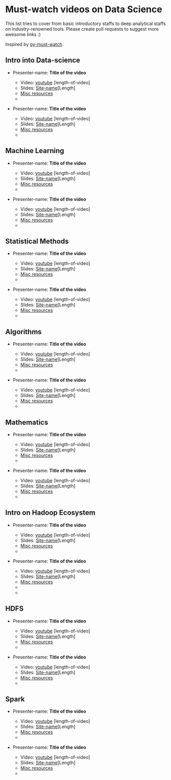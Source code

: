 Must-watch videos on Data Science
=============
This list tries to cover from basic introductory staffs to deep analytical staffs on industry-renowned tools.
Please create pull requests to suggest more awesome links :)

Inspired by [py-must-watch](https://github.com/s16h/py-must-watch). 



## Intro into Data-science
* Presenter-name: **Title of the video**
    * Video: [youtube](video-link) [length-of-video]
    * Slides: [Site-name](slide-link)[Length]
    * [Misc resources](link)
    * 

* Presenter-name: **Title of the video**
    * Video: [youtube](video-link) [length-of-video]
    * Slides: [Site-name](slide-link)[Length]
    * [Misc resources](link)
    * 


## Machine Learning
* Presenter-name: **Title of the video**
    * Video: [youtube](video-link) [length-of-video]
    * Slides: [Site-name](slide-link)[Length]
    * [Misc resources](link)
    * 

* Presenter-name: **Title of the video**
    * Video: [youtube](video-link) [length-of-video]
    * Slides: [Site-name](slide-link)[Length]
    * [Misc resources](link)
    * 


## Statistical Methods
* Presenter-name: **Title of the video**
    * Video: [youtube](video-link) [length-of-video]
    * Slides: [Site-name](slide-link)[Length]
    * [Misc resources](link)
    * 

* Presenter-name: **Title of the video**
    * Video: [youtube](video-link) [length-of-video]
    * Slides: [Site-name](slide-link)[Length]
    * [Misc resources](link)
    * 



## Algorithms
* Presenter-name: **Title of the video**
    * Video: [youtube](video-link) [length-of-video]
    * Slides: [Site-name](slide-link)[Length]
    * [Misc resources](link)
    * 

* Presenter-name: **Title of the video**
    * Video: [youtube](video-link) [length-of-video]
    * Slides: [Site-name](slide-link)[Length]
    * [Misc resources](link)
    * 



## Mathematics
* Presenter-name: **Title of the video**
    * Video: [youtube](video-link) [length-of-video]
    * Slides: [Site-name](slide-link)[Length]
    * [Misc resources](link)
    * 

* Presenter-name: **Title of the video**
    * Video: [youtube](video-link) [length-of-video]
    * Slides: [Site-name](slide-link)[Length]
    * [Misc resources](link)
    * 



## Intro on Hadoop Ecosystem
* Presenter-name: **Title of the video**
    * Video: [youtube](video-link) [length-of-video]
    * Slides: [Site-name](slide-link)[Length]
    * [Misc resources](link)
    * 

* Presenter-name: **Title of the video**
    * Video: [youtube](video-link) [length-of-video]
    * Slides: [Site-name](slide-link)[Length]
    * [Misc resources](link)
    * 
    * 


## HDFS
* Presenter-name: **Title of the video**
    * Video: [youtube](video-link) [length-of-video]
    * Slides: [Site-name](slide-link)[Length]
    * [Misc resources](link)
    * 

* Presenter-name: **Title of the video**
    * Video: [youtube](video-link) [length-of-video]
    * Slides: [Site-name](slide-link)[Length]
    * [Misc resources](link)
    * 


## Spark
* Presenter-name: **Title of the video**
    * Video: [youtube](video-link) [length-of-video]
    * Slides: [Site-name](slide-link)[Length]
    * [Misc resources](link)
    * 

* Presenter-name: **Title of the video**
    * Video: [youtube](video-link) [length-of-video]
    * Slides: [Site-name](slide-link)[Length]
    * [Misc resources](link)
    * 


